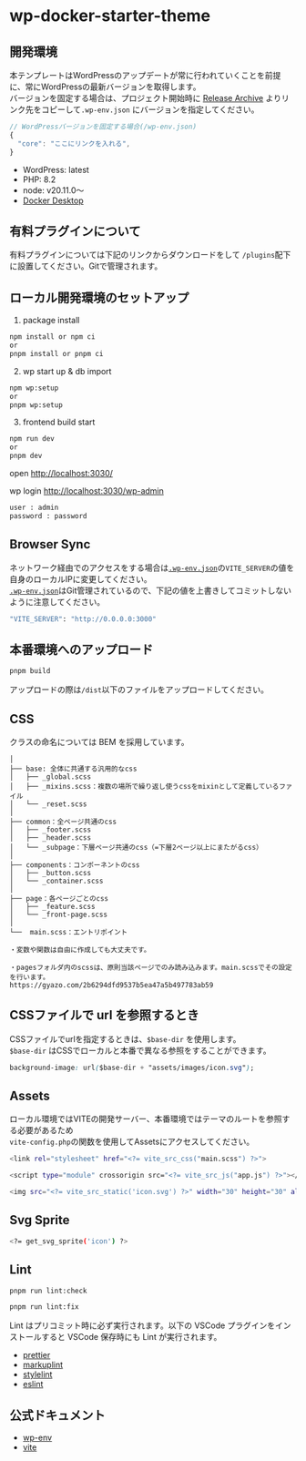 # wp-docker-starter-theme

## 開発環境

本テンプレートはWordPressのアップデートが常に行われていくことを前提に、常にWordPressの最新バージョンを取得します。<br />
バージョンを固定する場合は、プロジェクト開始時に [Release Archive](https://ja.wordpress.org/download/releases/) よりリンク先をコピーして`.wp-env.json` にバージョンを指定してください。

```js
// WordPressバージョンを固定する場合(/wp-env.json)
{
  "core": "ここにリンクを入れる",
}
```

- WordPress: latest
- PHP: 8.2
- node: v20.11.0〜
- [Docker Desktop](https://hub.docker.com/editions/community/docker-ce-desktop-mac/)

## 有料プラグインについて

有料プラグインについては下記のリンクからダウンロードをして `/plugins`配下に設置してください。Gitで管理されます。

## ローカル開発環境のセットアップ

1. package install

```bash
npm install or npm ci
or
pnpm install or pnpm ci
```

2. wp start up & db import

```bash
npm wp:setup
or
pnpm wp:setup
```

3. frontend build start

```bash
npm run dev
or
pnpm dev
```

open <http://localhost:3030/>

wp login <http://localhost:3030/wp-admin>

```bash
user : admin
password : password
```

## Browser Sync

ネットワーク経由でのアクセスをする場合は[`.wp-env.json`](.wp-env.json)の`VITE_SERVER`の値を自身のローカルIPに変更してください。<br>
[`.wp-env.json`](.wp-env.json)はGit管理されているので、下記の値を上書きしてコミットしないように注意してください。

```bash
"VITE_SERVER": "http://0.0.0.0:3000"
```

## 本番環境へのアップロード

```bash
pnpm build
```

アップロードの際は`/dist`以下のファイルをアップロードしてください。

## CSS

クラスの命名については BEM を採用しています。

```
│
├── base: 全体に共通する汎用的なcss
│   ├── _global.scss
│   ├── _mixins.scss：複数の場所で繰り返し使うcssをmixinとして定義しているファイル
│   └── _reset.scss
│
├── common：全ページ共通のcss
│   ├── _footer.scss
│   ├── _header.scss
│   └── _subpage：下層ページ共通のcss（=下層2ページ以上にまたがるcss）
│
├── components：コンポーネントのcss
│   ├── _button.scss
│   └── _container.scss
│
├── page：各ページごとのcss
│   ├── _feature.scss
│   └── _front-page.scss
│
└──  main.scss：エントリポイント

・変数や関数は自由に作成しても大丈夫です。

・pagesフォルダ内のscssは、原則当該ページでのみ読み込みます。main.scssでその設定を行います。
https://gyazo.com/2b6294dfd9537b5ea47a5b497783ab59
```

## CSSファイルで url を参照するとき

CSSファイルでurlを指定するときは、`$base-dir` を使用します。<br />
`$base-dir` はCSSでローカルと本番で異なる参照をすることができます。<br />

```css
background-image: url($base-dir + "assets/images/icon.svg");
```

## Assets

ローカル環境ではVITEの開発サーバー、本番環境ではテーマのルートを参照する必要があるため<br>
`vite-config.php`の関数を使用してAssetsにアクセスしてください。

```bash
<link rel="stylesheet" href="<?= vite_src_css("main.scss") ?>">
```

```bash
<script type="module" crossorigin src="<?= vite_src_js("app.js") ?>"></script>
```

```bash
<img src="<?= vite_src_static('icon.svg') ?>" width="30" height="30" alt="">
```

## Svg Sprite

```bash
<?= get_svg_sprite('icon') ?>
```

## Lint

```bash
pnpm run lint:check
```

```bash
pnpm run lint:fix
```

Lint はプリコミット時に必ず実行されます。以下の VSCode プラグインをインストールすると VSCode 保存時にも Lint が実行されます。

- [prettier](https://marketplace.visualstudio.com/items?itemName=esbenp.prettier-vscode)
- [markuplint](https://marketplace.visualstudio.com/items?itemName=yusukehirao.vscode-markuplint)
- [stylelint](https://marketplace.visualstudio.com/items?itemName=stylelint.vscode-stylelint)
- [eslint](https://marketplace.visualstudio.com/items?itemName=dbaeumer.vscode-eslint)

## 公式ドキュメント

- [wp-env](https://ja.wordpress.org/team/handbook/block-editor/reference-guides/packages/packages-env/)
- [vite](https://ja.vitejs.dev/)

